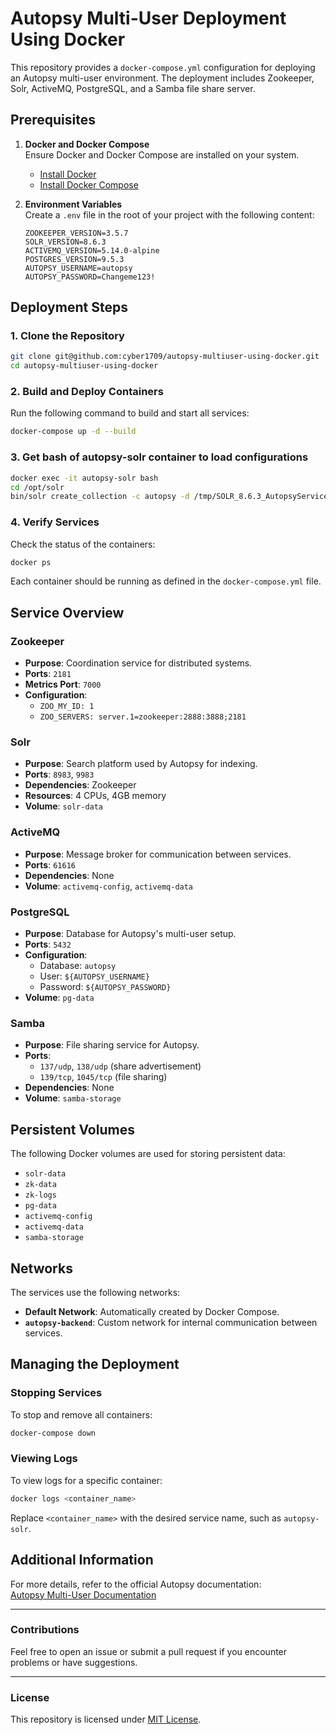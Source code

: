 # Autopsy Multi-User Deployment Using Docker

This repository provides a `docker-compose.yml` configuration for deploying an Autopsy multi-user environment. The deployment includes Zookeeper, Solr, ActiveMQ, PostgreSQL, and a Samba file share server.

## Prerequisites

1. **Docker and Docker Compose**  
   Ensure Docker and Docker Compose are installed on your system.  
   - [Install Docker](https://docs.docker.com/get-docker/)  
   - [Install Docker Compose](https://docs.docker.com/compose/install/)

2. **Environment Variables**  
   Create a `.env` file in the root of your project with the following content:

   ```env
   ZOOKEEPER_VERSION=3.5.7
   SOLR_VERSION=8.6.3
   ACTIVEMQ_VERSION=5.14.0-alpine
   POSTGRES_VERSION=9.5.3
   AUTOPSY_USERNAME=autopsy
   AUTOPSY_PASSWORD=Changeme123!
   ```

## Deployment Steps

### 1. Clone the Repository

```bash
git clone git@github.com:cyber1709/autopsy-multiuser-using-docker.git
cd autopsy-multiuser-using-docker
```

### 2. Build and Deploy Containers

Run the following command to build and start all services:

```bash
docker-compose up -d --build
```
### 3. Get bash of autopsy-solr container to load configurations

```bash
docker exec -it autopsy-solr bash
cd /opt/solr
bin/solr create_collection -c autopsy -d /tmp/SOLR_8.6.3_AutopsyService/solr-8.6.3/server/solr/configsets/AutopsyConfig/conf
```

### 4. Verify Services

Check the status of the containers:

```bash
docker ps
```

Each container should be running as defined in the `docker-compose.yml` file.

## Service Overview

### Zookeeper

- **Purpose**: Coordination service for distributed systems.
- **Ports**: `2181`
- **Metrics Port**: `7000`
- **Configuration**:
  - `ZOO_MY_ID: 1`
  - `ZOO_SERVERS: server.1=zookeeper:2888:3888;2181`

### Solr

- **Purpose**: Search platform used by Autopsy for indexing.
- **Ports**: `8983`, `9983`
- **Dependencies**: Zookeeper
- **Resources**: 4 CPUs, 4GB memory
- **Volume**: `solr-data`

### ActiveMQ

- **Purpose**: Message broker for communication between services.
- **Ports**: `61616`
- **Dependencies**: None
- **Volume**: `activemq-config`, `activemq-data`

### PostgreSQL

- **Purpose**: Database for Autopsy's multi-user setup.
- **Ports**: `5432`
- **Configuration**:
  - Database: `autopsy`
  - User: `${AUTOPSY_USERNAME}`
  - Password: `${AUTOPSY_PASSWORD}`
- **Volume**: `pg-data`

### Samba

- **Purpose**: File sharing service for Autopsy.
- **Ports**: 
  - `137/udp`, `138/udp` (share advertisement)
  - `139/tcp`, `1045/tcp` (file sharing)
- **Dependencies**: None
- **Volume**: `samba-storage`

## Persistent Volumes

The following Docker volumes are used for storing persistent data:

- `solr-data`
- `zk-data`
- `zk-logs`
- `pg-data`
- `activemq-config`
- `activemq-data`
- `samba-storage`

## Networks

The services use the following networks:

- **Default Network**: Automatically created by Docker Compose.
- **`autopsy-backend`**: Custom network for internal communication between services.

## Managing the Deployment

### Stopping Services

To stop and remove all containers:

```bash
docker-compose down
```

### Viewing Logs

To view logs for a specific container:

```bash
docker logs <container_name>
```

Replace `<container_name>` with the desired service name, such as `autopsy-solr`.

## Additional Information

For more details, refer to the official Autopsy documentation:  
[Autopsy Multi-User Documentation](http://sleuthkit.org/autopsy/docs/user-docs/4.18.0/)

---

### Contributions

Feel free to open an issue or submit a pull request if you encounter problems or have suggestions.

---

### License

This repository is licensed under [MIT License](LICENSE).
```
